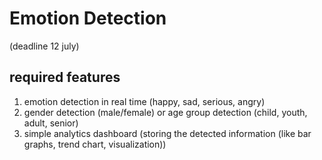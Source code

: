 # Emotion Detection 

(deadline 12 july)

## required features

1. emotion detection in real time (happy, sad, serious, angry)
2. gender detection (male/female) or age group detection (child, youth, adult, senior)
3. simple analytics dashboard (storing the detected information (like bar graphs, trend chart, visualization))